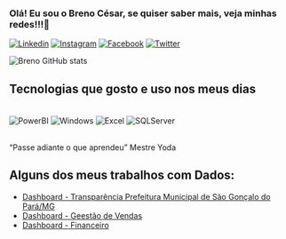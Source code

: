 ### Olá! Eu sou o Breno César, se quiser saber mais, veja minhas redes!!!👋

[![Linkedin](https://img.shields.io/badge/LinkedIn-0077B5?style=for-the-badge&logo=linkedin&logoColor=white)](https://www.linkedin.com/in/brenocr-fernandes/)
[![Instagram](https://img.shields.io/badge/Instagram-E4405F?style=for-the-badge&logo=instagram&logoColor=white)](https://www.instagram.com/brenocesar33/)
[![Facebook](https://img.shields.io/badge/Facebook-1877F2?style=for-the-badge&logo=facebook&logoColor=white)](https://www.facebook.com/profile.php?id=100077335397267)
[![Twitter](https://img.shields.io/badge/Twitter-1DA1F2?style=for-the-badge&logo=twitter&logoColor=white)](https://twitter.com/Brenocesar25)

![Breno GitHub stats](https://github-readme-stats.vercel.app/api?username=BrenoCesarFernandes&show_icons=true&theme=highcontrast)

## Tecnologias que gosto e uso nos meus dias
<div style="display: inline_block"><br/>
  <img align="center" alt="PowerBI" src="https://img.shields.io/badge/Microsoft-666666?style=for-the-badge&logo=microsoft&logoColor=white" />
  <img align="center" alt="Windows" src="https://img.shields.io/badge/Windows-0078D6?style=for-the-badge&logo=windows&logoColor=white"  />
  <img align="center" alt="Excel" src="https://img.shields.io/badge/Microsoft_Excel-217346?style=for-the-badge&logo=microsoft-excel&logoColor=white"  />
  <img align="center" alt="SQLServer" src="https://img.shields.io/badge/Microsoft_SQL_Server-CC2927?style=for-the-badge&logo=microsoft-sql-server&logoColor=white"  />
</div></br>

“Passe adiante o que aprendeu”
Mestre Yoda

## Alguns dos meus trabalhos com Dados:
- [Dashboard - Transparência Prefeitura Municipal de São Gonçalo do Pará/MG](https://app.powerbi.com/view?r=eyJrIjoiN2JhYjJjZmMtMjYwNC00ZDM1LWJjZjUtNmJjNDE2ZjAxZDA3IiwidCI6ImI1NjI5ZGYwLWYxNzgtNDMwNy04YzQ5LTA5MmNjZDk4M2U2ZCJ9&pageName=ReportSection)</br>
- [Dashboard - Geestão de Vendas](https://app.powerbi.com/view?r=eyJrIjoiMGQxZjc5OGYtYWZmNC00NzU5LWJhNGEtNmQ3ZDA2NDcwYmE2IiwidCI6ImI1NjI5ZGYwLWYxNzgtNDMwNy04YzQ5LTA5MmNjZDk4M2U2ZCJ9)</br>
- [Dashboard - Financeiro](https://app.powerbi.com/view?r=eyJrIjoiM2Y3ODFiYTEtMWRlYS00ZjJjLTkzNjMtNWMyNjc2NDdmMzVmIiwidCI6ImI1NjI5ZGYwLWYxNzgtNDMwNy04YzQ5LTA5MmNjZDk4M2U2ZCJ9&pageName=ReportSection)</br>

